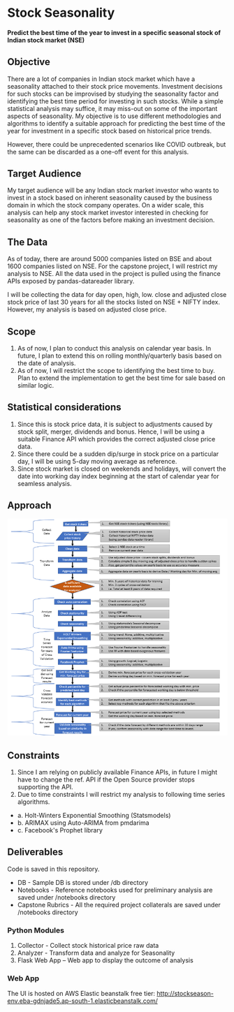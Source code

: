 # Stock Seasonality
#### Predict the best time of the year to invest in a specific seasonal stock of Indian stock market (NSE)

## Objective
There are a lot of companies in Indian stock market which have a seasonality attached to their stock price movements. Investment decisions for such stocks can be improvised by studying the seasonality factor and identifying the best time period for investing in such stocks. While a simple statistical analysis may suffice, it may miss-out on some of the important aspects of seasonality. My objective is to use different methodologies and algorithms to identify a suitable approach for predicting the best time of the year for investment in a specific stock based on historical price trends. 

However, there could be unprecedented scenarios like COVID outbreak, but the same can be discarded as a one-off event for this analysis. 

## Target Audience

My target audience will be any Indian stock market investor who wants to invest in a stock based on inherent seasonality caused by the business domain in which the stock company operates. On a wider scale, this analysis can help any stock market investor interested in checking for seasonality as one of the factors before making an investment decision. 

## The Data

As of today, there are around 5000 companies listed on BSE and about 1600 companies listed on NSE. For the capstone project, I will restrict my analysis to NSE. All the data used in the project is pulled using the finance APIs exposed by pandas-datareader library. 

I will be collecting the data for day open, high, low. close and adjusted close stock price of last 30 years for all the stocks listed on NSE + NIFTY index. However, my analysis is based on adjusted close price. 

## Scope 

1. As of now, I plan to conduct this analysis on calendar year basis. In future, I plan to extend this on rolling monthly/quarterly basis based on the date of analysis.
2. As of now, I will restrict the scope to identifying the best time to buy. Plan to extend the implementation to get the best time for sale based on similar logic.

## Statistical considerations
1. Since this is stock price data, it is subject to adjustments caused by stock split, merger, dividends and bonus. Hence, I will be using a suitable Finance API which provides the correct adjusted close price data.
2. Since there could be a sudden dip/surge in stock price on a particular day, I will be using 5-day moving average as reference.
3. Since stock market is closed on weekends and holidays, will convert the date into working day index beginning at the start of calendar year for seamless analysis.

## Approach

![Approach](Approach.png)

## Constraints

1.	Since I am relying on publicly available Finance APIs, in future I might have to change the ref. API if the Open Source provider stops supporting the API.
2.	Due to time constraints I will restrict my analysis to following time series algorithms.
  +  a.  Holt-Winters Exponential Smoothing (Statsmodels)
  +  b.  ARIMAX using Auto-ARIMA from pmdarima
  +  c.  Facebook's Prophet library

## Deliverables

Code is saved in this repository.

+  DB - Sample DB is stored under /db directory
+  Notebooks - Reference notebooks used for preliminary analysis are saved under /notebooks directory
+  Capstone Rubrics - All the required project collaterals are saved under /notebooks directory

### Python Modules
1. Collector - Collect stock historical price raw data
2. Analyzer - Transform data and analyze for Seasonality
3. Flask Web App – Web app to display the outcome of analysis

### Web App
The UI is hosted on AWS Elastic beanstalk free tier:
http://stockseason-env.eba-gdnjade5.ap-south-1.elasticbeanstalk.com/
